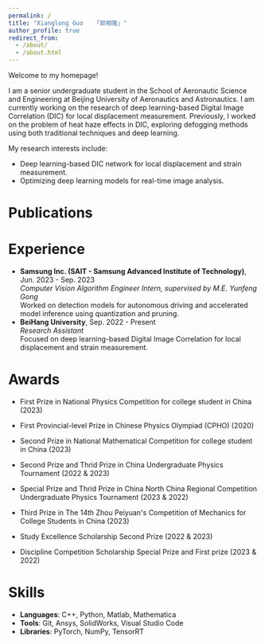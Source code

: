 ```yaml
---
permalink: /
title: "Xianglong Guo   「郭相隆」"
author_profile: true
redirect_from: 
  - /about/
  - /about.html
---
```


Welcome to my homepage!

I am a senior undergraduate student in the School of Aeronautic Science and Engineering at Beijing University of Aeronautics and Astronautics. I am currently working on the research of deep learning-based Digital Image Correlation (DIC) for local displacement measurement. Previously, I worked on the problem of heat haze effects in DIC, exploring defogging methods using both traditional techniques and deep learning.

My research interests include:
* Deep learning-based DIC network for local displacement and strain measurement.
* Optimizing deep learning models for real-time image analysis.

Publications
======



Experience
======

<ul>
<li>
<b>Samsung Inc. (SAIT - Samsung Advanced Institute of Technology)</b>, Jun. 2023 - Sep. 2023<br>
<i>Computer Vision Algorithm Engineer Intern, supervised by M.E. Yunfeng Gong</i><br>
Worked on detection models for autonomous driving and accelerated model inference using quantization and pruning.<br>
</li>

<li>
<b>BeiHang University</b>, Sep. 2022 - Present<br>
<i>Research Assistant</i><br>
Focused on deep learning-based Digital Image Correlation for local displacement and strain measurement.<br>
</li>
</ul>


Awards
======

-    First Prize in National Physics Competition for college student in
    China (2023)

-    First Provincial-level Prize in Chinese Physics Olympiad
    (CPHO) (2020)

-    Second Prize in National Mathematical Competition for college
    student in China (2023)

-    Second Prize and Thrid Prize in China Undergraduate Physics
    Tournament (2022 & 2023)

-    Special Prize and Thrid Prize in China North China Regional
    Competition Undergraduate Physics Tournament (2023 & 2022)

-    Third Prize in The 14th Zhou Peiyuan's Competition of Mechanics for
    College Students in China (2023)

-    Study Excellence Scholarship Second Prize (2022 & 2023)

-    Discipline Competition Scholarship Special Prize and First prize
    (2023 & 2022)


Skills
======
* **Languages**: C++, Python, Matlab, Mathematica  
* **Tools**: Git, Ansys, SolidWorks, Visual Studio Code  
* **Libraries**: PyTorch, NumPy, TensorRT
